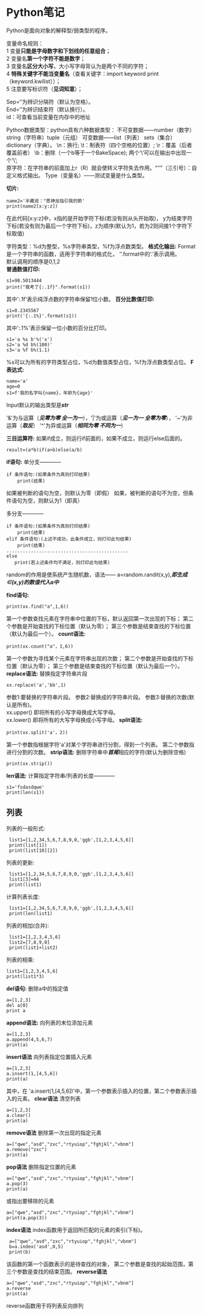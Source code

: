 # Python笔记
Python是面向对象的解释型/弱类型的程序。

变量命名规则：<br>
1 变量**只能是字母数字和下划线的任意组合**；<br>
2 变量名**第一个字符不能是数字**；<br>
3 变量名**区分大小写**，大小写字母背认为是两个不同的字符；<br>
4 **特殊关键字不能当变量名**（查看关键字：import keyword print（keyword.kwilist））；<br>
5 注意要写标识符（**见词知意**）；<br>

Sep=‘’为辨识分隔符（默认为空格）。<br>
End=‘’为辨识结束符（默认换行）。<br>
id：可查看当前变量在内存中的地址<br>

Python数据类型：python具有六种数据类型： 不可变数据——number（数字） string（字符串）tuple（元组） 
可变数据——list（列表） sets（集合） dictionary（字典）。
\n：换行;  \t：制表符（四个空格的位置）;  \r：覆盖（后者覆盖前者） \b：删除（一个b等于一个BakeSpace); 
两个‘\\’可以在输出中出现一个‘\’; <br>原字符：在字符串的前面加上r（R）就会使转义字符失去作用。“‘’”（三引号）：自定义格式输出。
Type（变量名）——测试变量是什么类型。<br>

**切片:**

    name2='半藏说："愿神龙指引我的箭'
    print(name2[x:y:z])
在此代码[x:y:z]中，x指的是开始字符下标(若没有则从头开始取)，
y为结束字符下标(若没有则为最后一个字符下标)，z为顺序(默认为1，若为2则间接1个字符下标取值)

字符类型：%d为整型，%s字符串类型，%f为浮点数类型。
**格式化输出:**
Format是一个字符串的函数，适用于字符串的格式化， ‘’.format中的‘.’表示调用。<br>
默认调用的顺序是0,1,2<br>
**普通数值打印:**

    s1=98.5013444
    print("我考了{:.1f}".format(s1))
其中':.1f'表示纯浮点数的字符串保留1位小数。
**百分比数值打印:**

    s1=0.2345567
    print('{:.1%}'.format(s1))
其中':.1%'表示保留一位小数的百分比打印。

    s1='a %s b'%('x')  
    s2='a %d b%(100)'
    s3='a %f b%(1.1)
%s可以为所有的字符类型占位，%d为数值类型占位，%f为浮点数类型占位。
 **F表达式:**
     
    name='a'
    age=0
    s1=f'我的名字叫{name}，年龄为{age}'
Input默认的输出类型是***str***

'&'为与运算（***见零为零 全一为一***），'|'为或运算（***见一为一 全零为零***），
'~'为非运算（***取反***） '^'为异或运算（***相同为零 不同为一***）

**三目运算符:**
如果if成立，则运行if前面的，如果不成立，则运行else后面的。        

    result=(a*b)if(a>b)else(a/b)
**if语句:**
单分支————

    if 条件语句:(如果条件为真则打印结果)
        print(结果)
 如果被判断的语句为空，则默认为零（即假）
 如果，被判断的语句不为空，但条件语句为空，则默认为1（即真）

多分支————
   
    if 条件语句:(如果条件为真则打印结果)
        print(结果)
    elif 条件语句:(上述不成功，此条件成立，则打印此句结果)
        print(结果)
    .............................................
    else 
       print(若上述条件均不满足，则打印此句结果)
random的作用是使系统产生随机数，语法——
a=random.randit(x,y),***即生成∈(x,y)的数值代入a中***

**find语句:**

    print(xx.find("a",1,6))
第一个参数查找元素在字符串中位置的下标，默认返回第一次出现的下标；
第二个参数是开始查找的下标位置（默认为零）；
第三个参数是结束查找的下标位置（默认为最后一个）。
**count语法:**

    print(xx.count("a"，1,6)) 
第一个参数为寻找某个元素在字符串出现的次数； 
第二个参数是开始查找的下标位置（默认为零）；
第三个参数是结束查找的下标位置（默认为最后一个）。
**replace语法:**
替换指定字符串片段      

    xx.replace('a','bb',1)
参数1:要替换的字符串片段。
参数2:替换成的字符串片段。
参数3:替换的次数(默认是所有)。   
xx.upper() 即将所有的小写字母换成大写字母。   
xx.lower() 即将所有的大写字母换成小写字母。
**split语法:**
   
    print(xx.split('a'，2))
第一个参数指根据字符'a'对某个字符串进行分割，得到一个列表。
第二个参数指进行分割的次数。
**strip语法:**
删除字符串中***首尾***相应的字符(默认为删除空格)

    print(xx.strip())
**len语法:**
 计算指定字符串/列表的长度————

    s1='fsdasdqwe'
    print(len(s1))
## 列表
 列表的一般形式:

     list1=[1,2,34,5,6,7,8,9,0,'ggb',[1,2,3,4,5,6]]
     print(list[1])
     print(list[10][2])
列表的更新:

     list1=[1,2,34,5,6,7,8,9,0,'ggb',[1,2,3,4,5,6]]
     list1[3]=44
     print(list1)
计算列表长度:

     list1=[1,2,34,5,6,7,8,9,0,'ggb',[1,2,3,4,5,6]]
     print(len(list1)
列表的相加(合并):
    
     list1=[1,2,3,4,5,6]
     list2=[7,8,9,0]
     print(list1+list2)
列表的相乘:

    list1=[1,2,3,4,5,6]
    print(list1*3)

**del语句:**
删除a中的指定值

    a=[1,2,3]
    del a[0]
    print a
**append语法:**
向列表的末位添加元素

    a=[1,2,3]
    a.append(4,5,6,7)
    print(a)
**insert语法**
向列表指定位置插入元素

    a=[1,2,3]
    a.insert(1,[4,5,6])
    print(a)
其中，在 'a.insert(1,[4,5,6])'中，第一个参数表示插入的位置，第二个参数表示插入的元素。
**clear语法**
清空列表

    a=[1,2,3]
    a.clear()
    print(a)
**remove语法**
删除第一次出现的指定元素

    a=["qwe","asd","zxc","rtyuiop","fghjkl","vbnm"]
    a.remove("zxc")
    print(a)
**pop语法**
删除指定位置的元素

    a=["qwe","asd","zxc","rtyuiop","fghjkl","vbnm"]
    a.pop(3)
    print(a)
或指出要移除的元素

    a=["qwe","asd","zxc","rtyuiop","fghjkl","vbnm"]
    print(a.pop(3))
**index语法**
index函数用于返回所匹配的元素的索引(下标)。

     a=["qwe","asd","zxc","rtyuiop","fghjkl","vbnm"]
     b=a.index('asd',0,5)
     print(b)
该函数的第一个函数表示的是待查找的对象，
第二个参数是查找的起始范围，第三个参数是查找的结束范围。
**reverse语法**

    a=["qwe","asd","zxc","rtyuiop","fghjkl","vbnm"]
    a.reverse
    print(a)
reverse函数用于将列表反向排列

